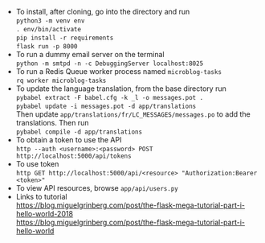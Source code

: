 * To install, after cloning, go into the directory and run  
`python3 -m venv env`  
`. env/bin/activate`  
`pip install -r requirements`  
`flask run -p 8000`  
* To run a dummy email server on the terminal  
`python -m smtpd -n -c DebuggingServer localhost:8025`
* To run a Redis Queue worker process named `microblog-tasks`  
`rq worker microblog-tasks`
* To update the language translation, from the base directory run  
`pybabel extract -F babel.cfg -k _l -o messages.pot .`  
`pybabel update -i messages.pot -d app/translations`  
Then update `app/translations/fr/LC_MESSAGES/messages.po` to add the translations. Then run  
`pybabel compile -d app/translations`  
* To obtain a token to use the API  
`http --auth <username>:<password> POST http://localhost:5000/api/tokens`  
* To use token  
`http GET http://localhost:5000/api/<resource> "Authorization:Bearer <token>"`  
* To view API resources, browse `app/api/users.py`
* Links to tutorial  
https://blog.miguelgrinberg.com/post/the-flask-mega-tutorial-part-i-hello-world-2018  
https://blog.miguelgrinberg.com/post/the-flask-mega-tutorial-part-i-hello-world
